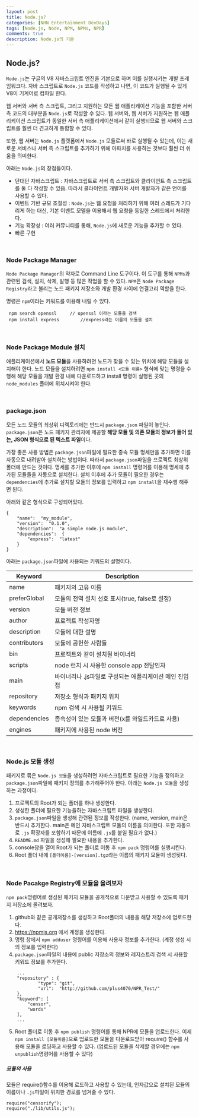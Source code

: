 ```yaml
---
layout: post
title: Node.js?
categories: [NHN Entertainment DevDays]
tags: [Node.js, Node, NPM, NPMs, NPR]
comments: true
description: Node.js의 기본
---
```


## Node.js? ##

`Node.js`는 구글의 V8 자바스크립트 엔진을 기본으로 하며 이를 실행시키는 개발 프레임워크다. 자바 스크립트로 `Node.js` 코드를 작성하고 나면, 이 코드가 실행될 수 있게 V8이 기계어로 컴파일 한다. 

웹 서버와 서버 측 스크립트, 그리고 지원하는 모든 웹 애플리케이션 기능을 포함한 서버 측 코드의 대부분을 `Node.js`로 작성할 수 있다. 웹 서버와, 웹 서버가 지원하는 웹 애플리케이션 스크립트가 동일한 서버 측 애플리케이션에서 같이 실행되므로 웹 서버와 스크립트를 훨씬 더 견고하게 통합할 수 있다.

또한, 웹 서버는 `Node.js` 플랫폼에서 `Node.js` 모듈로써 바로 실행될 수 있는데, 이는 새로운 서비스나 서버 측 스크립트를 추가하기 위해 아파치를 사용하는 것보다 훨씬 더 쉬움을 의미한다.

아래는 `Node.js`의 장점들이다.

- 단대단 자바스크립트
	: 자바스크립트로 서버 측 스크립트와 클라이언트 측 스크립트를 둘 다 작성할 수 있음. 따라서 클라이언트 개발자와 서버 개발자가 같은 언어를 사용할 수 있다.
- 이벤트 기반 규모 조절성 
	: `Node.js`는 웹 요청을 처리하기 위해 여러 스레드가 기다리게 하는 대신, 기본 이벤트 모델을 이용해서 웹 요청을 동일한 스레드에서 처리한다.
- 기능 확장성
	: 여러 커뮤니티를 통해, `Node.js`에 새로운 기능을 추가할 수 있다.
- 빠른 구현

<br>

### Node Package Manager ###

`Node Package Manager`의 약자로 Command Line 도구이다. 이 도구를 통해 `NPMs`과 관련된 검색, 설치, 삭제, 발행 등 많은 작업을 할 수 있다. `NPM`은 `Node Package Registry`라고 불리는 노드 패키지 저장소와 개발 환경 사이에 연결고리 역할을 한다. 

명령은 `npm`이라는 키워드를 이용해 내릴 수 있다.

```
 npm search openssl		// openssl 이라는 모듈을 검색
 npm install express		//express라는 이름의 모듈을 설치
```

<br>

### Node Package Module 설치 ###

애플리케이션에서 **노드 모듈**을 사용하려면 노드가 찾을 수 있는 위치에 해당 모듈을 설치해야 한다. 노드 모듈을 설치하려면 `npm install <모듈 이름>` 형식에 맞는 명령을 수행해 해당 모듈을 개발 환경 내에 다운로드하고 install 명령이 실행된 곳의 `node_modules` 폴더에 위치시켜야 한다.

<br>

### package.json ###

모든 노드 모듈의 최상위 디렉토리에는 반드시 `package.json` 파일이 놓인다. `package.json`은 노드 패키지 관리자에 제공할 **해당 모듈 및 의존 모듈의 정보가 들어 있는, JSON 형식으로 된 텍스트 파일**이다. 

가장 좋은 사용 방법은 `package.json`파일에 필요한 종속 모듈 명세만을 추가하면 이를 자동으로 내려받아 설치하는 방법이다. 따라서 `package.json`파일을 프로젝트 최상위 폴더에 만드는 것이다. 명세를 추가한 이후에 `npm install` 명령어를 이용해 명세에 추가된 모듈들을 자동으로 설치한다. 설치 이후에 추가 모듈이 필요한 경우는 `dependencies`에 추가로 설치할 모듈의 정보를 입력하고 `npm install`을 재수행 해주면 된다.

아래와 같은 형식으로 구성되어있다.

```
{
	"name":  "my_module",
    "version":  "0.1.0",
    "description":  "a simple node.js module",
    "dependencies":  {
    	"express":  "latest"
    }
}
```
아래는 `package.json`파일에 사용되는 키워드의 설명이다.

| Keyword  | Description |
| --- | --- |
| name | 패키지의 고유 이름 |
| preferGlobal | 모듈의 전역 설치 선호 표시(true, false로 설정) |
| version | 모듈 버전 정보 |
| author | 프로젝트 작성자명 |
| description | 모듈에 대한 설명 |
| contributors | 모듈에 공헌한 사람들 |
| bin | 프로젝트와 같이 설치될 바이너리 |
| scripts | node 런치 시 사용한 console app 전달인자 |
| main | 바이너리나 .js파일로 구성되는 애플리케이션 메인 진입점 |
| repository | 저장소 형식과 패키지 위치 |
| keywords | npm 검색 시 사용될 키워드 |
| dependencies | 종속성이 있는 모듈과 버전(x를 와일드카드로 사용) |
| engines | 패키지에 사용된 node 버전 |

<br>

### Node.js 모듈 생성 ###

패키지로 묶은 `Node.js 모듈`을 생성하려면 자바스크립트로 필요한 기능을 정의하고 `package.json`파일에 패키지 정의를 추가해주어야 한다. 아래는 `Node.js 모듈`을 생성하는 과정이다.

1. 프로젝트의 Root가 되는 폴더를 하나 생성한다.
2. 생성한 폴더에 필요한 기능을하는 자바스크립트 파일을 생성한다.
3. `package.json`파일을 생성해 관련된 정보를 작성한다. (name, version, main은 반드시 추가한다. main은 메인 자바스크립트 모듈의 이름을 의미한다. 또한 자동으로 `.js` 확장자를 포함하기 때문에 이름에 `.js`를 붙일 필요가 없다.)
4. `README.md` 파일을 생성해 필요한 내용을 추가한다.
5. console창을 열어 Root가 되는 폴더로 이동 후 `npm pack` 명령어를 실행시킨다.
6. Root 폴더 내에 `[폴더이름]-[version].tgz`라는 이름의 패키지 모듈이 생성됫다.

<br>

### Node Pacakge Registry에 모듈을 올려보자 ###

`npm pack`명령어로 생성된 패키지 모듈을 공개적으로 다운받고 사용할 수 있도록 패키지 저장소에 올려보자.

1. github와 같은 공개저장소를 생성하고 Root폴더의 내용을 해당 저장소에 업로드한다.
2. https://npmjs.org 에서 계정을 생성한다.
3. 명령 창에서 `npm adduser` 명령어를 이용해 사용자 정보를 추가한다. (계정 생성 시의 정보를 입력한다)
4. `package.json`파일의 내용에 public 저장소의 정보와 레지스트리 검색 시 사용할 키워드 정보를 추가한다.
	    
```
	...
	"repository" : {
	    	"type": "git",
	        "url":  "http://github.com/plus4070/NPR_Test/"
    },
    "keyword": [
    	"censor",
        "words"
    ],
    ...
```   

5. Root 폴더로 이동 후 `npm publish` 명령어를 통해 NPR에 모듈을 업로드한다. 이제 `npm install [모듈이름]`으로 업로드한 모듈을 다운로드받아 require() 함수를 사용해 모듈을 로딩하고 사용할 수 있다. (업로드된 모듈을 삭제할 경우에는 `npm unpublish`명령어를 사용할 수 있다)

##### 모듈의 사용 #####

모듈은 require()함수를 이용해 로드하고 사용할 수 있는데, 인자값으로 설치된 모듈의 이름이나 `.js`파일이 위치한 경로를 넘겨줄 수 있다.

```
require("censorify");
require("./lib/utils.js");

```